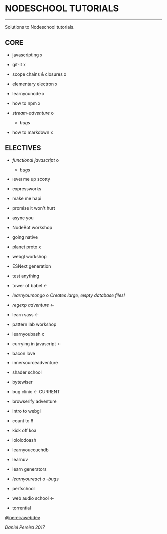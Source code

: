 # NODESCHOOL TUTORIALS
---

Solutions to Nodeschool tutorials.

## CORE

  - javascripting x
  - git-it x
  - scope chains & closures x
  - elementary electron x
  - learnyounode x
  - how to npm x

  - _*stream-adventure*_ o
    - *bugs*

  - how to markdown x


## ELECTIVES

  - *functional javascript* o
    - *bugs*

  - level me up scotty
  - expressworks
  - make me hapi
  - promise it won't hurt
  - async you
  - NodeBot workshop
  - going native
  - planet proto x
  - webgl workshop
  - ESNext generation
  - test anything
  - tower of babel <-

  - *learnyoumongo* o
    _*Creates large, empty database files!*_

  - _*regexp adventure*_ <-
  - learn sass <-
  - pattern lab workshop
  - learnyoubash x
  - currying in javascript <-
  - bacon love
  - innersourceadventure
  - shader school
  - bytewiser
  - bug clinic <- CURRENT
  - browserify adventure
  - intro to webgl
  - count to 6
  - kick off koa
  - lololodoash
  - learnyoucouchdb
  - learnuv
  - learn generators

  - *learnyoureact* o
    -*bugs*

  - perfschool
  - web audio school <-
  - torrential

[@pereirawebdev](https://twitter.com/pereirawebdev)

_*Daniel Pereira 2017*_
